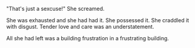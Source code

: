 "That's just a sexcuse!" She screamed.


She was exhausted and she had had it. She possessed it. She craddled it with disgust. Tender love and care was an understatement.

All she had left was a building frustration in a frustrating building.





